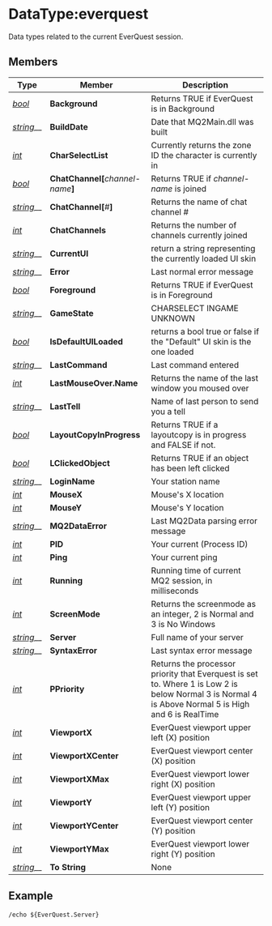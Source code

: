 # DataType:everquest

Data types related to the current EverQuest session.

## Members

| **Type**                         | **Member**                           | **Description**                                                                                                                                     |
| -------------------------------- | ------------------------------------ | --------------------------------------------------------------------------------------------------------------------------------------------------- |
| [_bool_](datatype-bool.md)       | **Background**                       | Returns TRUE if EverQuest is in Background                                                                                                          |
| [_string_](datatype-string.md)__ | **BuildDate**                        | Date that MQ2Main.dll was built                                                                                                                     |
| [_int_](datatype-int.md)         | **CharSelectList**                   | Currently returns the zone ID the character is currently in                                                                                         |
| [_bool_](datatype-bool.md)       | **ChatChannel\[**_channel-name_**]** | Returns TRUE if _channel-name_ is joined                                                                                                            |
| [_string_](datatype-string.md)__ | **ChatChannel\[**#**]**              | Returns the name of chat channel #                                                                                                                  |
| [_int_](datatype-int.md)         | **ChatChannels**                     | Returns the number of channels currently joined                                                                                                     |
| [_string_](datatype-string.md)__ | **CurrentUI**                        | return a string representing the currently loaded UI skin                                                                                           |
| [_string_](datatype-string.md)__ | **Error**                            | Last normal error message                                                                                                                           |
| [_bool_](datatype-bool.md)       | **Foreground**                       | Returns TRUE if EverQuest is in Foreground                                                                                                          |
| [_string_](datatype-string.md)__ | **GameState**                        | CHARSELECT INGAME UNKNOWN                                                                                                                           |
| [_bool_](datatype-bool.md)       | **IsDefaultUILoaded**                | returns a bool true or false if the "Default" UI skin is the one loaded                                                                             |
| [_string_](datatype-string.md)__ | **LastCommand**                      | Last command entered                                                                                                                                |
| [_int_](datatype-int.md)         | **LastMouseOver.Name**               | Returns the name of the last window you moused over                                                                                                 |
| [_string_](datatype-string.md)__ | **LastTell**                         | Name of last person to send you a tell                                                                                                              |
| [_bool_](datatype-bool.md)       | **LayoutCopyInProgress**             | Returns TRUE if a layoutcopy is in progress and FALSE if not.                                                                                       |
| [_bool_](datatype-bool.md)       | **LClickedObject**                   | Returns TRUE if an object has been left clicked                                                                                                     |
| [_string_](datatype-string.md)__ | **LoginName**                        | Your station name                                                                                                                                   |
| [_int_](datatype-int.md)         | **MouseX**                           | Mouse's X location                                                                                                                                  |
| [_int_](datatype-int.md)         | **MouseY**                           | Mouse's Y location                                                                                                                                  |
| [_string_](datatype-string.md)__ | **MQ2DataError**                     | Last MQ2Data parsing error message                                                                                                                  |
| [_int_](datatype-int.md)         | **PID**                              | Your current (Process ID)                                                                                                                           |
| [_int_](datatype-int.md)         | **Ping**                             | Your current ping                                                                                                                                   |
| [_int_](datatype-int.md)         | **Running**                          | Running time of current MQ2 session, in milliseconds                                                                                                |
| [_int_](datatype-int.md)         | **ScreenMode**                       | Returns the screenmode as an integer, 2 is Normal and 3 is No Windows                                                                               |
| [_string_](datatype-string.md)__ | **Server**                           | Full name of your server                                                                                                                            |
| [_string_](datatype-string.md)__ | **SyntaxError**                      | Last syntax error message                                                                                                                           |
| [_int_](datatype-int.md)         | **PPriority**                        | Returns the processor priority that Everquest is set to. Where 1 is Low 2 is below Normal 3 is Normal 4 is Above Normal 5 is High and 6 is RealTime |
| [_int_](datatype-int.md)         | **ViewportX**                        | EverQuest viewport upper left (X) position                                                                                                          |
| [_int_](datatype-int.md)         | **ViewportXCenter**                  | EverQuest viewport center (X) position                                                                                                              |
| [_int_](datatype-int.md)         | **ViewportXMax**                     | EverQuest viewport lower right (X) position                                                                                                         |
| [_int_](datatype-int.md)         | **ViewportY**                        | EverQuest viewport upper left (Y) position                                                                                                          |
| [_int_](datatype-int.md)         | **ViewportYCenter**                  | EverQuest viewport center (Y) position                                                                                                              |
| [_int_](datatype-int.md)         | **ViewportYMax**                     | EverQuest viewport lower right (Y) position                                                                                                         |
| [_string_](datatype-string.md)__ | **To String**                        | None                                                                                                                                                |

## Example

`/echo ${EverQuest.Server}`

